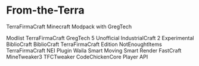# From-the-Terra

TerraFirmaCraft Minecraft Modpack with GregTech

Modlist
TerraFirmaCraft
GregTech 5 Unofficial
IndustrialCraft 2 Experimental
BiblioCraft
BiblioCraft TerraFirmaCraft Edition
NotEnoughtItems
TerraFirmaCraft NEI Plugin
Waila
Smart Moving
Smart Render
FastCraft
MineTweaker3
TFCTweaker
CodeChickenCore
Player API
